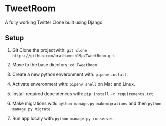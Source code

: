 # TweetRoom
A fully working Twitter Clone built using Django

## Setup

1. Git Clone the project with: ```git clone https://github.com/prathamesh19p/TweetRoom.git```.

2. Move to the base directory: ```cd TweetRoom```

3. Create a new python enveronment with: ```pipenv install```.

4. Activate enveronment with: ```pipenv shell``` on Mac and Linux.

5. Install required dependences with: ```pip install -r requirements.txt```.

6. Make migrations with: ```python manage.py makemigrations``` and then ```python manage.py migrate```.

7. Run app localy with: ```python manage.py runserver```.

